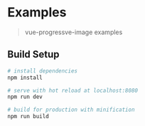 # Examples
> vue-progressve-image examples

## Build Setup

``` bash
# install dependencies
npm install

# serve with hot reload at localhost:8080
npm run dev

# build for production with minification
npm run build
```
